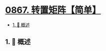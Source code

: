 # [0867. 转置矩阵【简单】](https://github.com/Tdahuyou/TNotes.leetcode/tree/main/notes/0867.%20%E8%BD%AC%E7%BD%AE%E7%9F%A9%E9%98%B5%E3%80%90%E7%AE%80%E5%8D%95%E3%80%91)

<!-- region:toc -->

- [1. 📝 概述](#1--概述)

<!-- endregion:toc -->

## 1. 📝 概述

